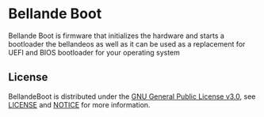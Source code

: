 # Bellande Boot

Bellande Boot is firmware that initializes the hardware and starts a bootloader the bellandeos as well as it can be used as a replacement for UEFI and BIOS bootloader for your operating system


## License

BellandeBoot is distributed under the [GNU General Public License v3.0](https://www.gnu.org/licenses/gpl-3.0.en.html), see [LICENSE](https://github.com/Architecture-Mechanism/bellande_boot/blob/main/LICENSE) and [NOTICE](https://github.com/Architecture-Mechanism/bellande_boot/blob/main/LICENSE) for more information.
